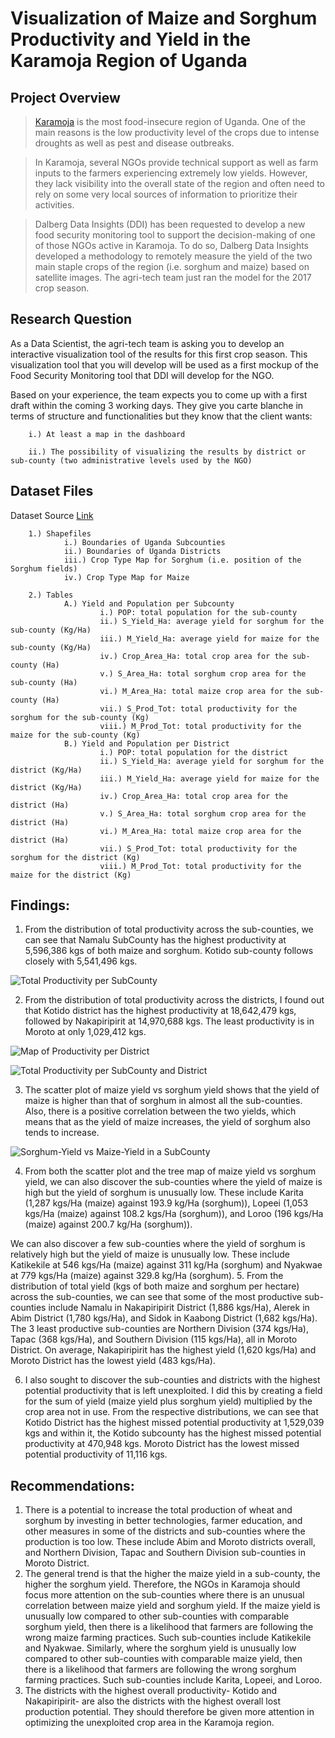 # Visualization of Maize and Sorghum Productivity and Yield in the Karamoja Region of Uganda
## Project Overview 
>[Karamoja](https://en.wikipedia.org/wiki/Karamoja) is the most food-insecure region of Uganda. One of the main reasons is the low productivity level of the crops due to intense droughts as well as pest and disease outbreaks.

>In Karamoja, several NGOs provide technical support as well as farm inputs to the farmers experiencing extremely low yields. However, they lack visibility into the overall state of the region and often need to rely on some very local sources of information to prioritize their activities.

>Dalberg Data Insights (DDI) has been requested to develop a new food security monitoring tool to support the decision-making of one of those NGOs active in Karamoja.
To do so, Dalberg Data Insights developed a methodology to remotely measure the yield of the two main staple crops of the region (i.e. sorghum and maize) based on satellite images. The agri-tech team just ran the model for the 2017 crop season.

## Research Question
As a Data Scientist, the agri-tech team is asking you to develop an interactive visualization tool of the results for this first crop season. This visualization tool that you will develop will be used as a first mockup of the Food Security Monitoring tool that DDI will develop for the NGO.

Based on your experience, the team expects you to come up with a first draft within the coming 3 working days. They give you carte blanche in terms of structure and functionalities but they know that the client wants:

        i.) At least a map in the dashboard
        
        ii.) The possibility of visualizing the results by district or sub-county (two administrative levels used by the NGO)

## Dataset Files 
Dataset Source [Link](https://archive.org/download/data_20190829/DATA.zip)<br>

        1.) Shapefiles
                i.) Boundaries of Uganda Subcounties
                ii.) Boundaries of Uganda Districts
                iii.) Crop Type Map for Sorghum (i.e. position of the Sorghum fields)
                iv.) Crop Type Map for Maize
        
        2.) Tables
                A.) Yield and Population per Subcounty
                        i.) POP: total population for the sub-county
                        ii.) S_Yield_Ha: average yield for sorghum for the sub-county (Kg/Ha)
                        iii.) M_Yield_Ha: average yield for maize for the sub-county (Kg/Ha)
                        iv.) Crop_Area_Ha: total crop area for the sub-county (Ha)
                        v.) S_Area_Ha: total sorghum crop area for the sub-county (Ha)
                        vi.) M_Area_Ha: total maize crop area for the sub-county (Ha)
                        vii.) S_Prod_Tot: total productivity for the sorghum for the sub-county (Kg)
                        viii.) M_Prod_Tot: total productivity for the maize for the sub-county (Kg)       
                B.) Yield and Population per District
                        i.) POP: total population for the district
                        ii.) S_Yield_Ha: average yield for sorghum for the district (Kg/Ha)
                        iii.) M_Yield_Ha: average yield for maize for the district (Kg/Ha)
                        iv.) Crop_Area_Ha: total crop area for the district (Ha)
                        v.) S_Area_Ha: total sorghum crop area for the district (Ha)
                        vi.) M_Area_Ha: total maize crop area for the district (Ha)
                        vii.) S_Prod_Tot: total productivity for the sorghum for the district (Kg)
                        viii.) M_Prod_Tot: total productivity for the maize for the district (Kg)       
## Findings:
1.	From the distribution of total productivity across the sub-counties, we can see that Namalu SubCounty has the highest productivity at 5,596,386 kgs of both maize and sorghum. Kotido sub-county follows closely with 5,541,496 kgs.

![Total Productivity per SubCounty](https://github.com/leogachimu/tableau_visualization/assets/122081776/507195b3-cfcd-4ffd-bb2b-0a444d465037)

2.	From the distribution of total productivity across the districts, I found out that Kotido district has the highest productivity at 18,642,479 kgs, followed by Nakapiripirit at 14,970,688 kgs. The least productivity is in Moroto at only 1,029,412 kgs.

![Map of Productivity per District](https://github.com/leogachimu/tableau_visualization/assets/122081776/ae5b59de-c656-4570-9603-190751187fdc)

![Total Productivity per SubCounty and District](https://github.com/leogachimu/tableau_visualization/assets/122081776/eb511b16-5bfe-4d5e-b109-39e1c13bb401)

3.	The scatter plot of maize yield vs sorghum yield shows that the yield of maize is higher than that of sorghum in almost all the sub-counties. Also, there is a positive correlation between the two yields, which means that as the yield of maize increases, the yield of sorghum also tends to increase.

![Sorghum-Yield vs Maize-Yield in a SubCounty](https://github.com/leogachimu/tableau_visualization/assets/122081776/1db164b1-1e5b-47ed-a581-fcac3ce5031d)


4.	From both the scatter plot and the tree map of maize yield vs sorghum yield, we can also discover the sub-counties where the yield of maize is high but the yield of sorghum is unusually low. These include Karita (1,287 kgs/Ha (maize) against 193.9 kg/Ha (sorghum)), Lopeei (1,053 kgs/Ha (maize) against 108.2 kgs/Ha (sorghum)), and Loroo (196 kgs/Ha (maize) against 200.7 kg/Ha (sorghum)).

We can also discover a few sub-counties where the yield of sorghum is relatively high but the yield of maize is unusually low. These include Katikekile at 546 kgs/Ha (maize) against 311 kg/Ha (sorghum) and Nyakwae at 779 kgs/Ha (maize) against 329.8 kg/Ha (sorghum). 
5.	From the distribution of total yield (kgs of both maize and sorghum per hectare) across the sub-counties, we can see that some of the most productive sub-counties include Namalu in Nakapiripirit District (1,886 kgs/Ha), Alerek in Abim District (1,780 kgs/Ha), and Sidok in Kaabong District (1,682 kgs/Ha). The 3 least productive sub-counties are Northern Division (374 kgs/Ha), Tapac (368 kgs/Ha), and Southern Division (115 kgs/Ha), all in Moroto District. On average, Nakapiripirit has the highest yield (1,620 kgs/Ha) and Moroto District has the lowest yield (483 kgs/Ha).

6.	I also sought to discover the sub-counties and districts with the highest potential productivity that is left unexploited. I did this by creating a field for the sum of yield (maize yield plus sorghum yield) multiplied by the crop area not in use. From the respective distributions, we can see that Kotido District has the highest missed potential productivity at 1,529,039 kgs and within it, the Kotido subcounty has the highest missed potential productivity at 470,948 kgs. Moroto District has the lowest missed potential productivity of 11,116 kgs.   

## Recommendations:
1.	There is a potential to increase the total production of wheat and sorghum by investing in better technologies, farmer education, and other measures in some of the districts and sub-counties where the production is too low. These include Abim and Moroto districts overall, and Northern Division, Tapac and Southern Division sub-counties in Moroto District.
2.	The general trend is that the higher the maize yield in a sub-county, the higher the sorghum yield. Therefore, the NGOs in Karamoja should focus more attention on the sub-counties where there is an unusual correlation between maize yield and sorghum yield. If the maize yield is unusually low compared to other sub-counties with comparable sorghum yield, then there is a likelihood that farmers are following the wrong maize farming practices. Such sub-counties include Katikekile and Nyakwae. Similarly, where the sorghum yield is unusually low compared to other sub-counties with comparable maize yield, then there is a likelihood that farmers are following the wrong sorghum farming practices. Such sub-counties include Karita, Lopeei, and Loroo.
3.	The districts with the highest overall productivity- Kotido and Nakapiripirit- are also the districts with the highest overall lost production potential. They should therefore be given more attention in optimizing the unexploited crop area in the Karamoja region.
